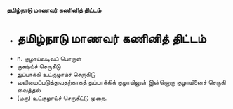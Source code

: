 **தமிழ்நாடு மாணவர் கணினித் திட்டம்**
- # தமிழ்நாடு மாணவர் கணினித் திட்டம்
- n. குழாய்வடிவப் பொருள்
- குக்ஷ்ய்ச் செருகீடு
- துப்பாக்கி உட்குழாய்ச் செருகிடு
- வலிமைப்படுத்துவதற்காகத் துப்பாக்கிக் குழாயினுள் இன்னொரு குழாயினைச் செருகி வைத்தல்
- (மரு) உட்குழாய்ச் செருகீட்டு முறை.

